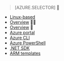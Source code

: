 > [AZURE.SELECTOR]

- [Linux-based](/documentation/articles/hdinsight-hadoop-provision-linux-clusters/)
- [Overview](/documentation/articles/hdinsight-provision-clusters/)


- [Overview](/documentation/articles/hdinsight-provision-clusters-v1/)

- [Azure portal](/documentation/articles/hdinsight-hadoop-create-windows-clusters-portal/)
- [Azure CLI](/documentation/articles/hdinsight-hadoop-create-windows-clusters-cli/)
- [Azure PowerShell](/documentation/articles/hdinsight-hadoop-create-windows-clusters-powershell/)
- [.NET SDK](/documentation/articles/hdinsight-hadoop-create-windows-clusters-dotnet-sdk/)
- [ARM templates](/documentation/articles/hdinsight-hadoop-create-windows-clusters-arm-templates/)
